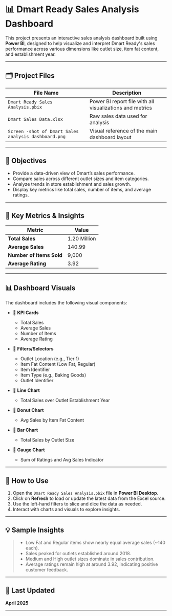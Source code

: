 # 📊 Dmart Ready Sales Analysis Dashboard

This project presents an interactive sales analysis dashboard built using **Power BI**, designed to help visualize and interpret Dmart Ready's sales performance across various dimensions like outlet size, item fat content, and establishment year.

---

## 🗂️ Project Files

| File Name                                            | Description                                                  |
|------------------------------------------------------|--------------------------------------------------------------|
| `Dmart Ready Sales Analysis.pbix`                    | Power BI report file with all visualizations and metrics     |
| `Dmart Sales Data.xlsx`                              | Raw sales data used for analysis                             |
| `Screen -shot of Dmart Sales analysis dashboard.png` | Visual reference of the main dashboard layout                |

---

## 🎯 Objectives

- Provide a data-driven view of Dmart’s sales performance.
- Compare sales across different outlet sizes and item categories.
- Analyze trends in store establishment and sales growth.
- Display key metrics like total sales, number of items, and average ratings.

---

## 📌 Key Metrics & Insights

| Metric                   | Value        |
|--------------------------|--------------|
| **Total Sales**          | 1.20 Million |
| **Average Sales**        | 140.99       |
| **Number of Items Sold** | 9,000        |
| **Average Rating**       | 3.92         |

---

## 📊 Dashboard Visuals

The dashboard includes the following visual components:

- 🔹 **KPI Cards**  
  - Total Sales  
  - Average Sales  
  - Number of Items  
  - Average Rating  

- 🔹 **Filters/Selectors**  
  - Outlet Location (e.g., Tier 1)  
  - Item Fat Content (Low Fat, Regular)  
  - Item Identifier  
  - Item Type (e.g., Baking Goods)  
  - Outlet Identifier  

- 🔹 **Line Chart**  
  - Total Sales over Outlet Establishment Year  

- 🔹 **Donut Chart**  
  - Avg Sales by Item Fat Content  

- 🔹 **Bar Chart**  
  - Total Sales by Outlet Size  

- 🔹 **Gauge Chart**  
  - Sum of Ratings and Avg Sales Indicator  

---

## 🔧 How to Use

1. Open the `Dmart Ready Sales Analysis.pbix` file in **Power BI Desktop**.
2. Click on **Refresh** to load or update the latest data from the Excel source.
3. Use the left-hand filters to slice and dice the data as needed.
4. Interact with charts and visuals to explore insights.

---

## 💡 Sample Insights

> - Low Fat and Regular items show nearly equal average sales (~140 each).  
> - Sales peaked for outlets established around 2018.  
> - Medium and High outlet sizes dominate in sales contribution.  
> - Average ratings remain high at around 3.92, indicating positive customer feedback.

---

## 📅 Last Updated

**April 2025**

---

